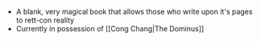 - A blank, very magical book that allows those who write upon it's pages to rett-con reality
- Currently in possession of [[Cong Chang|The Dominus]]